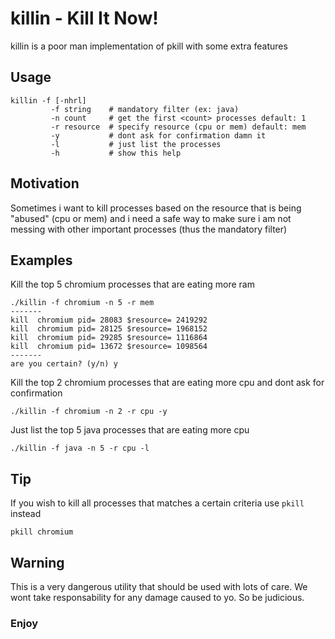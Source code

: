 killin - Kill It Now!
=======
killin is a poor man implementation of pkill with some extra features

## Usage

	killin -f [-nhrl] 
             -f string    # mandatory filter (ex: java)
             -n count     # get the first <count> processes default: 1
             -r resource  # specify resource (cpu or mem) default: mem
             -y           # dont ask for confirmation damn it
             -l           # just list the processes 
             -h           # show this help

## Motivation

Sometimes i want to kill processes based on the 
resource that is being "abused" (cpu or mem) and i need
a safe way to make sure i am not messing with other important processes (thus the mandatory filter)

## Examples

Kill the top 5 chromium processes that are eating more ram
    
    ./killin -f chromium -n 5 -r mem 
    -------
    kill  chromium pid= 28083 $resource= 2419292
    kill  chromium pid= 28125 $resource= 1968152
    kill  chromium pid= 29285 $resource= 1116864
    kill  chromium pid= 13672 $resource= 1098564
    -------
    are you certain? (y/n) y


Kill the top 2 chromium processes that are eating more cpu
and dont ask for confirmation

    ./killin -f chromium -n 2 -r cpu -y

Just list the top 5 java processes that are eating more cpu

    ./killin -f java -n 5 -r cpu -l

## Tip
If you wish to kill all processes that matches a certain criteria use `pkill` instead

    pkill chromium

## Warning

This is a very dangerous utility that should be used with lots of care.
We wont take responsability for any damage caused to yo.
So be judicious.

### Enjoy
